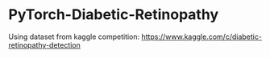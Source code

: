 # PyTorch-Diabetic-Retinopathy
Using dataset from kaggle competition: https://www.kaggle.com/c/diabetic-retinopathy-detection
